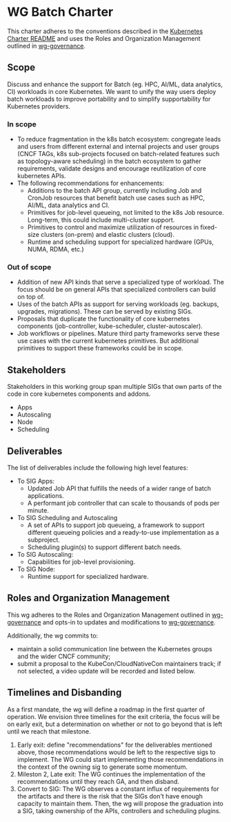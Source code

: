 # WG Batch Charter

This charter adheres to the conventions described in the [Kubernetes Charter README] and uses
the Roles and Organization Management outlined in [wg-governance].

[Kubernetes Charter README]: /committee-steering/governance/README.md

## Scope

Discuss and enhance the support for Batch (eg. HPC, AI/ML, data analytics, CI)
workloads in core Kubernetes. We want to unify the way users deploy batch
workloads to improve portability and to simplify supportability for Kubernetes
providers.

### In scope

- To reduce fragmentation in the k8s batch ecosystem: congregate leads and users from 
  different external and internal projects and user groups (CNCF TAGs, k8s sub-projects
  focused on batch-related features such as topology-aware scheduling) in the batch ecosystem to 
  gather requirements, validate designs and encourage reutilization of core kubernetes APIs.
- The following recommendations for enhancements:
  - Additions to the batch API group, currently including Job and CronJob resources
    that benefit batch use cases such as HPC, AI/ML, data analytics and CI.
  - Primitives for job-level queueing, not limited to the k8s Job resource. Long-term,
    this could include multi-cluster support.
  - Primitives to control and maximize utilization of resources in fixed-size clusters 
    (on-prem) and elastic clusters (cloud).
  - Runtime and scheduling support for specialized hardware (GPUs, NUMA, RDMA, etc.)

### Out of scope

- Addition of new API kinds that serve a specialized type of workload. The focus
  should be on general APIs that specialized controllers can build on top of.
- Uses of the batch APIs as support for serving workloads (eg. backups,
  upgrades, migrations). These can be served by existing SIGs.
- Proposals that duplicate the functionality of core kubernetes components
  (job-controller, kube-scheduler, cluster-autoscaler).
- Job workflows or pipelines. Mature third party frameworks serve these
  use cases with the current kubernetes primitives. But additional primitives
  to support these frameworks could be in scope.

## Stakeholders

Stakeholders in this working group span multiple SIGs that own parts of the
code in core kubernetes components and addons.

- Apps
- Autoscaling
- Node
- Scheduling

## Deliverables

The list of deliverables include the following high level features:

- To SIG Apps:
  - Updated Job API that fulfills the needs of a wider range of batch applications.
  - A performant job controller that can scale to thousands of pods per minute.
- To SIG Scheduling and Autoscaling
  - A set of APIs to support job queueing, a framework to support different
    queueing policies and a ready-to-use implementation as a subproject.
  - Scheduling plugin(s) to support different batch needs.
- To SIG Autoscaling:
  - Capabilities for job-level provisioning.
- To SIG Node:
  - Runtime support for specialized hardware.

## Roles and Organization Management

This wg adheres to the Roles and Organization Management outlined in [wg-governance]
and opts-in to updates and modifications to [wg-governance].

[wg-governance]: /committee-steering/governance/wg-governance.md

Additionally, the wg commits to:

- maintain a solid communication line between the Kubernetes groups and the wider CNCF community;
- submit a proposal to the KubeCon/CloudNativeCon maintainers track; if not selected, a video update will be recorded and listed below.

## Timelines and Disbanding

As a first mandate, the wg will define a roadmap in the first quarter
of operation. We envision three timelines for the exit criteria, the focus will 
be on early exit, but a determination on whether or not to go beyond 
that is left until we reach that milestone.

1. Early exit: define "recommendations" for the deliverables mentioned above, those
   recommendations would be left to the respective sigs to implement. The WG could
   start implementing those recommendations in the context of the owning sig to generate
   some momentum. 
2. Mileston 2, Late exit: The WG continues the implementation of the recommendations until they reach GA, 
   and then disband. 
2. Convert to SIG: The WG observes a constant influx of requirements for the artifacts and there
   is the risk that the SIGs don't have enough capacity to maintain them.
   Then, the wg will propose the graduation into a SIG, taking ownership of the
   APIs, controllers and scheduling plugins.
